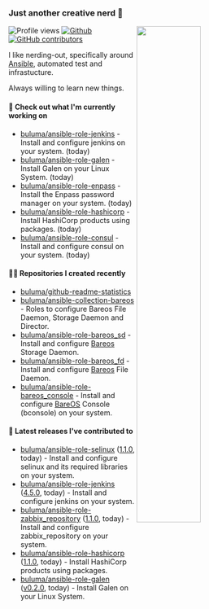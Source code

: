 ### Just another creative nerd 👋


![Profile views](https://gpvc.arturio.dev/buluma) <a href="https://gitstats.me/buluma">
  <img align="right" src="https://github-readme-stats.vercel.app/api?username=buluma&theme=gotham&show_icons=true" width="50%"/>
</a>
[![Github](https://img.shields.io/badge/-buluma-black?style=flat&labelColor=black&logo=github&logoColor=white&include_all_commits=true&count_private=true)](https://gitstats.me/buluma)
[![GitHub contributors](https://img.shields.io/github/contributors/buluma/badges.svg)](https://GitHub.com/buluma/badges/graphs/contributors/)

I like nerding-out, specifically around [Ansible](https://github.com/ansible/ansible), automated test and infrastucture.

Always willing to learn new things.

#### 👷 Check out what I'm currently working on

- [buluma/ansible-role-jenkins](https://github.com/buluma/ansible-role-jenkins) - Install and configure jenkins on your system. (today)
- [buluma/ansible-role-galen](https://github.com/buluma/ansible-role-galen) - Install Galen on your Linux System. (today)
- [buluma/ansible-role-enpass](https://github.com/buluma/ansible-role-enpass) - Install the Enpass password manager on your system. (today)
- [buluma/ansible-role-hashicorp](https://github.com/buluma/ansible-role-hashicorp) - Install HashiCorp products using packages. (today)
- [buluma/ansible-role-consul](https://github.com/buluma/ansible-role-consul) - Install and configure consul on your system. (today)

#### 👨‍💻 Repositories I created recently

- [buluma/github-readme-statistics](https://github.com/buluma/github-readme-statistics)
- [buluma/ansible-collection-bareos](https://github.com/buluma/ansible-collection-bareos) - Roles to configure Bareos File Daemon, Storage Daemon and Director.
- [buluma/ansible-role-bareos_sd](https://github.com/buluma/ansible-role-bareos_sd) - Install and configure [Bareos](https://www.bareos.com/) Storage Daemon.
- [buluma/ansible-role-bareos_fd](https://github.com/buluma/ansible-role-bareos_fd) - Install and configure [Bareos](https://www.bareos.com/) File Daemon.
- [buluma/ansible-role-bareos_console](https://github.com/buluma/ansible-role-bareos_console) - Install and configure [BareOS](https://www.bareos.com/) Console (bconsole) on your system.

#### 🚀 Latest releases I've contributed to

- [buluma/ansible-role-selinux](https://github.com/buluma/ansible-role-selinux) ([1.1.0](https://github.com/buluma/ansible-role-selinux/releases/tag/1.1.0), today) - Install and configure selinux and its required libraries on your system.
- [buluma/ansible-role-jenkins](https://github.com/buluma/ansible-role-jenkins) ([4.5.0](https://github.com/buluma/ansible-role-jenkins/releases/tag/4.5.0), today) - Install and configure jenkins on your system.
- [buluma/ansible-role-zabbix_repository](https://github.com/buluma/ansible-role-zabbix_repository) ([1.1.0](https://github.com/buluma/ansible-role-zabbix_repository/releases/tag/1.1.0), today) - Install and configure zabbix_repository on your system.
- [buluma/ansible-role-hashicorp](https://github.com/buluma/ansible-role-hashicorp) ([1.1.0](https://github.com/buluma/ansible-role-hashicorp/releases/tag/1.1.0), today) - Install HashiCorp products using packages.
- [buluma/ansible-role-galen](https://github.com/buluma/ansible-role-galen) ([v0.2.0](https://github.com/buluma/ansible-role-galen/releases/tag/v0.2.0), today) - Install Galen on your Linux System.



